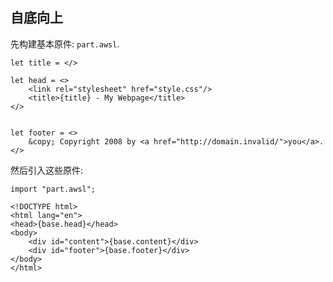 

## 自底向上

先构建基本原件: `part.awsl`.

```awsl
let title = </>

let head = <>
    <link rel="stylesheet" href="style.css"/>
    <title>{title} - My Webpage</title>
</>


let footer = <>
    &copy; Copyright 2008 by <a href="http://domain.invalid/">you</a>.
</>
```


然后引入这些原件:

```awsl
import "part.awsl";

<!DOCTYPE html>
<html lang="en">
<head>{base.head}</head>
<body>
    <div id="content">{base.content}</div>
    <div id="footer">{base.footer}</div>
</body>
</html>
```
